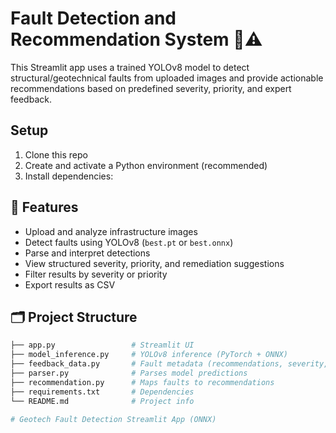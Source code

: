 # Fault Detection and Recommendation System 🧠⚠️

This Streamlit app uses a trained YOLOv8 model to detect structural/geotechnical faults from uploaded images and provide actionable recommendations based on predefined severity, priority, and expert feedback.
## Setup

1. Clone this repo
2. Create and activate a Python environment (recommended)
3. Install dependencies:

## 🚀 Features

- Upload and analyze infrastructure images
- Detect faults using YOLOv8 (`best.pt` or `best.onnx`)
- Parse and interpret detections
- View structured severity, priority, and remediation suggestions
- Filter results by severity or priority
- Export results as CSV

## 🗂 Project Structure

```bash
├── app.py                 # Streamlit UI
├── model_inference.py     # YOLOv8 inference (PyTorch + ONNX)
├── feedback_data.py       # Fault metadata (recommendations, severity, etc.)
├── parser.py              # Parses model predictions
├── recommendation.py      # Maps faults to recommendations
├── requirements.txt       # Dependencies
└── README.md              # Project info

# Geotech Fault Detection Streamlit App (ONNX)

